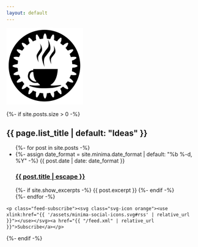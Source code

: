 ```yaml
---
layout: default
---
```


<link rel="stylesheet" type="text/css" href="/assets/index.css">

<div class="home">
    <img class="title-image" src="/assets/xpcoffee.svg">

  {%- if site.posts.size > 0 -%}
    <h2 class="post-list-heading">{{ page.list_title | default: "Ideas" }}</h2>
    <ul class="post-list">
      {%- for post in site.posts -%}
      <li>
        {%- assign date_format = site.minima.date_format | default: "%b %-d, %Y" -%}
        <span class="post-meta">{{ post.date | date: date_format }}</span>
        <h3>
          <a class="post-link" href="{{ post.url | relative_url }}">
            {{ post.title | escape }}
          </a>
        </h3>
        {%- if site.show_excerpts -%}
          {{ post.excerpt }}
        {%- endif -%}
      </li>
      {%- endfor -%}
    </ul>

    <p class="feed-subscribe"><svg class="svg-icon orange"><use xlink:href="{{ '/assets/minima-social-icons.svg#rss' | relative_url }}"></use></svg><a href="{{ "/feed.xml" | relative_url }}">Subscribe</a></p>
  {%- endif -%}

</div>